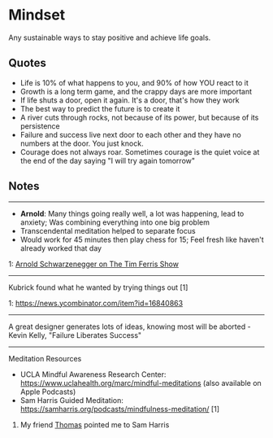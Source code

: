 # Mindset

Any sustainable ways to stay positive and achieve life goals.


## Quotes 

* Life is 10% of what happens to you, and 90% of how YOU react to it
* Growth is a long term game, and the crappy days are more important 
* If life shuts a door, open it again. It's a door, that's how they work
* The best way to predict the future is to create it
* A river cuts through rocks, not because of its power, but because of its persistence
* Failure and success live next door to each other and they have no numbers at the door. You just knock.
* Courage does not always roar. Sometimes courage is the quiet voice at the end of the day saying "I will try again tomorrow"


## Notes

---

* **Arnold**: Many things going really well, a lot was happening, lead to anxiety; Was combining everything into one big problem
* Transcendental meditation helped to separate focus
* Would work for 45 minutes then play chess for 15; Feel fresh like haven't already worked that day

1: [Arnold Schwarzenegger on The Tim Ferris Show](https://itunes.apple.com/us/podcast/the-tim-ferriss-show/id863897795?mt=2&i=1000334626780)

---

Kubrick found what he wanted by trying things out [1]

1: https://news.ycombinator.com/item?id=16840863

---

A great designer generates lots of ideas, knowing most will be aborted - Kevin Kelly, "Failure Liberates Success"

---

Meditation Resources

* UCLA Mindful Awareness Research Center: https://www.uclahealth.org/marc/mindful-meditations (also available on Apple Podcasts)
* Sam Harris Guided Meditation: https://samharris.org/podcasts/mindfulness-meditation/ [1]

1. My friend [Thomas](https://twitter.com/listenaddress) pointed me to Sam Harris